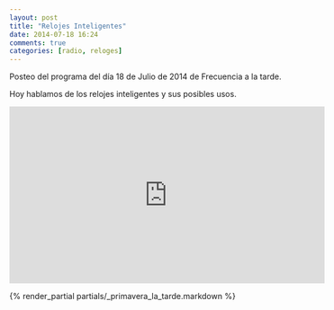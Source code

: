 ```yaml
---
layout: post
title: "Relojes Inteligentes"
date: 2014-07-18 16:24
comments: true
categories: [radio, reloges]
---
```


Posteo del programa del día 18 de Julio de 2014 de Frecuencia a la tarde.

Hoy hablamos de los relojes inteligentes y sus posibles usos.

<iframe width="560" height="315" src="https://www.youtube.com/watch?v=rWDCgaU0Km4" frameborder="0" allowfullscreen></iframe>

{% render_partial partials/_primavera_la_tarde.markdown %}
